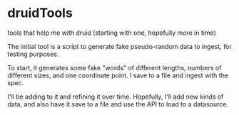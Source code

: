 # druidTools
tools that help me with druid (starting with one, hopefully more in time)

The initial tool is a script to generate fake pseudo-random data to ingest, for testing purposes.

To start, it generates some fake "words" of different lengths, numbers of different sizes, and one coordinate point.  I save to a file and ingest with the spec.  

I'll be adding to it and refining it over time.  Hopefully, I'll add new kinds of data, and also have it save to a file and use the API to load to a datasource.

